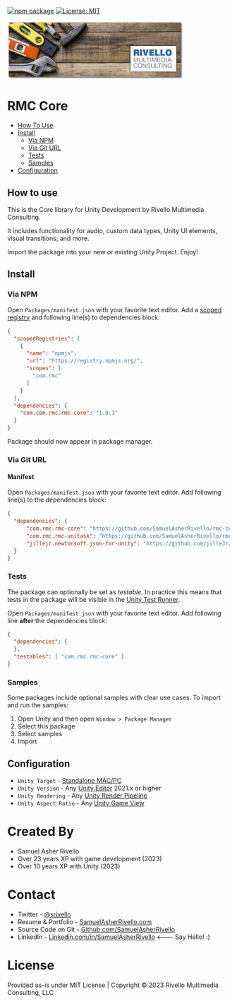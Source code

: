 [![npm package](https://img.shields.io/npm/v/com.rmc.rmc-core)](https://www.npmjs.com/package/com.rmc.rmc-core)
[![License: MIT](https://img.shields.io/badge/License-MIT-green.svg)](https://opensource.org/licenses/MIT)

<img width = "400" src="https://github.com/SamuelAsherRivello/rmc-core/blob/main/RMC%20Core/Documentation~/com.rmc_namespace_logo.png" />

# RMC Core

- [How To Use](#how-to-use)
- [Install](#install)
  - [Via NPM](#via-npm)
  - [Via Git URL](#via-git-url)
  - [Tests](#tests)
  - [Samples](#samples)
- [Configuration](#configuration)

<!-- toc -->

## How to use

This is the Core library for Unity Development by Rivello Multimedia Consulting.

It includes functionality for audio, custom data types, Unity UI elements, visual transitions, and more.

Import the package into your new or existing Unity Project. Enjoy!

## Install

### Via NPM

Open `Packages/manifest.json` with your favorite text editor. Add a [scoped registry](https://docs.unity3d.com/Manual/upm-scoped.html) and following line(s) to dependencies block:
```json
{
  "scopedRegistries": [
    {
      "name": "npmjs",
      "url": "https://registry.npmjs.org/",
      "scopes": [
        "com.rmc"
      ]
    }
  ],
  "dependencies": {
    "com.com.rmc.rmc-core": "1.0.1"
  }
}
```
Package should now appear in package manager.


### Via Git URL
#### Manifest

Open `Packages/manifest.json` with your favorite text editor. Add following line(s) to the dependencies block:
```json
{
  "dependencies": {
      "com.rmc.rmc-core": "https://github.com/SamuelAsherRivello/rmc-core",
      "com.rmc.rmc-unitask": "https://github.com/SamuelAsherRivello/rmc-unitask",
      "jillejr.newtonsoft.json-for-unity": "https://github.com/jilleJr/Newtonsoft.Json-for-Unity.git#upm"
  }
}
```

### Tests

The package can optionally be set as *testable*.
In practice this means that tests in the package will be visible in the [Unity Test Runner](https://docs.unity3d.com/2017.4/Documentation/Manual/testing-editortestsrunner.html).

Open `Packages/manifest.json` with your favorite text editor. Add following line **after** the dependencies block:
```json
{
  "dependencies": {
  },
  "testables": [ "com.rmc.rmc-core" ]
}
```

### Samples

Some packages include optional samples with clear use cases. To import and run the samples:

1. Open Unity and then open `Window > Package Manager`
1. Select this package 
1. Select samples
1. Import

## Configuration

* `Unity Target` - [Standalone MAC/PC](https://support.unity.com/hc/en-us/articles/206336795-What-platforms-are-supported-by-Unity-)
* `Unity Version` - Any [Unity Editor](https://unity.com/download) 2021.x or higher
* `Unity Rendering` - Any [Unity Render Pipeline](https://docs.unity3d.com/Manual/universal-render-pipeline.html)
* `Unity Aspect Ratio` - Any [Unity Game View](https://docs.unity3d.com/Manual/GameView.html)


Created By
=============

- Samuel Asher Rivello 
- Over 23 years XP with game development (2023)
- Over 10 years XP with Unity (2023)

Contact
=============

- Twitter - <a href="https://twitter.com/srivello/">@srivello</a>
- Resume & Portfolio - <a href="http://www.SamuelAsherRivello.com">SamuelAsherRivello.com</a>
- Source Code on Git - <a href="https://github.com/SamuelAsherRivello/">Github.com/SamuelAsherRivello</a>
- LinkedIn - <a href="https://Linkedin.com/in/SamuelAsherRivello">Linkedin.com/in/SamuelAsherRivello</a> <--- Say Hello! :)

License
=============

Provided as-is under MIT License | Copyright © 2023 Rivello Multimedia Consulting, LLC




